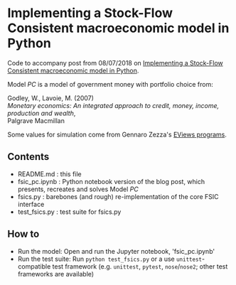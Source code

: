 # Implementing a Stock-Flow Consistent macroeconomic model in Python

Code to accompany post from 08/07/2018 on [Implementing a Stock-Flow Consistent
macroeconomic model in
Python](http://www.christhoung.com/2018/07/08/fsic-gl2007-pc/).

Model *PC* is a model of government money with portfolio choice from:

Godley, W., Lavoie, M. (2007)  
*Monetary economics: An integrated approach to credit, money, income, production and wealth*,  
Palgrave Macmillan

Some values for simulation come from Gennaro Zezza's [EViews
programs](http://gennaro.zezza.it/software/eviews/glch04.php).

## Contents

* README.md : this file
* fsic_pc.ipynb : Python notebook version of the blog post, which presents,
  recreates and solves Model *PC*
* fsics.py : barebones (and rough) re-implementation of the core FSIC interface
* test_fsics.py : test suite for fsics.py

## How to

* Run the model: Open and run the Jupyter notebook, 'fsic_pc.ipynb'
* Run the test suite: Run `python test_fsics.py` or a use `unittest`-compatible
  test framework (e.g. `unittest`, `pytest`, `nose`/`nose2`; other test
  frameworks are available)
